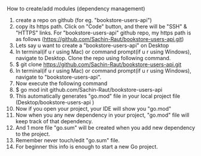 How to create/add modules
(dependency management)


1. create a repo on github (for eg. "bookstore-users-api") 
2. copy its https path. Click on "Code" button, and there will be "SSH" & "HTTPS" links. 
For "bookstore-users-api" github repo, my https path is as follows
 (https://github.com/Sachin-Raut/bookstore-users-api.git)
3. Lets say u want to create a "bookstore-users-api" on Desktop
4. In terminal(if u r using Mac) or command prompt(if u r using Windows), navigate to Desktop. Clone the repo using following command.
5. $ git clone https://github.com/Sachin-Raut/bookstore-users-api.git
6. In terminal(if u r using Mac) or command prompt(if u r using Windows), navigate to "bookstore-users-api".
7. Now execute the following command
8. $ go mod init github.com/Sachin-Raut/bookstore-users-api 
9. This automatically generates "go.mod" file in your local project file (Desktop/bookstore-users-api )
10. Now if you open your project, your IDE will show you "go.mod"
11. Now when you any new dependency in your project, "go.mod" file will keep track of that dependency.
12. And 1 more file "go.sum" will be created when you add new dependency to the project.
13. Remember never touch/edit "go.sum" file.
14. For beginner this info is enough to start a new Go project.